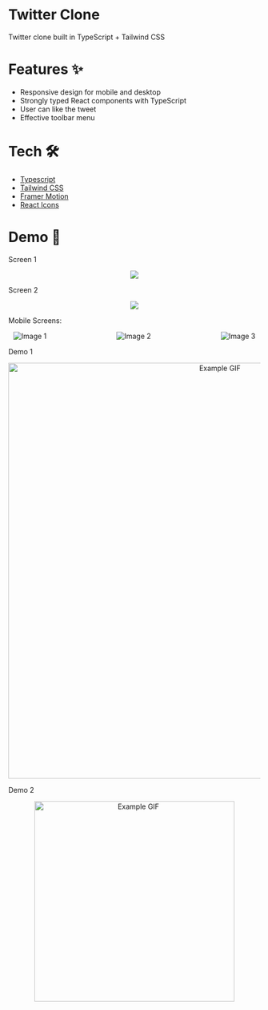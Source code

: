 # Twitter Clone

Twitter clone built in TypeScript + Tailwind CSS

# Features ✨

- Responsive design for mobile and desktop
- Strongly typed React components with TypeScript
- User can like the tweet
- Effective toolbar menu

# Tech 🛠

- [Typescript](https://www.typescriptlang.org/)
- [Tailwind CSS](https://tailwindcss.com/)
- [Framer Motion](https://www.framer.com/)
- [React Icons](https://react-icons.github.io/react-icons/)

# Demo 📌

Screen 1

<div style="display:block; text-align:center"><img src="http://twitter-clone.hakanyucel.com/github/Screen1.png" /></div>

Screen 2

<div style="display: block; text-align:center"><img src="http://twitter-clone.hakanyucel.com/github/Screen2.png" /></div>

Mobile Screens:

<div style="display:flex; justify-content:space-between;">
  <img src="http://twitter-clone.hakanyucel.com/github/Screen3.png" alt="Image 1" style="margin:0 10px;">
  <img src="http://twitter-clone.hakanyucel.com/github/Screen4.png" alt="Image 2" style="margin:0 10px;">
  <img src="http://twitter-clone.hakanyucel.com/github/Screen5.png" alt="Image 3" style="margin:0 10px;">
</div>

Demo 1

<div style="text-align:center">
  <img src="http://twitter-clone.hakanyucel.com/github/Video1.gif" alt="Example GIF" style="display:block; margin:0 auto;" width="830">
</div>

Demo 2

<div style="text-align:center">
  <img src="http://twitter-clone.hakanyucel.com/github/Video2.gif" alt="Example GIF" style="display:block; margin:0 auto;" height="400">
</div>
